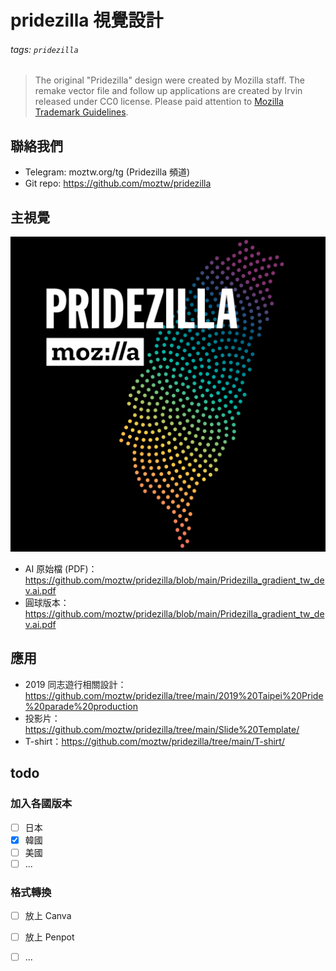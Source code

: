 # pridezilla 視覺設計

###### tags: `pridezilla`

> The original "Pridezilla" design were created by Mozilla staff. 
> The remake vector file and follow up applications are created by Irvin released under CC0 license.
> Please paid attention to [Mozilla Trademark Guidelines](https://www.mozilla.org/en-US/foundation/trademarks/policy/).

## 聯絡我們

- Telegram: moztw.org/tg (Pridezilla 頻道)
- Git repo: https://github.com/moztw/pridezilla

## 主視覺

![](https://raw.githubusercontent.com/moztw/pridezilla/main/Pridezilla_gradient_tw_dev.png)

- AI 原始檔 (PDF)： https://github.com/moztw/pridezilla/blob/main/Pridezilla_gradient_tw_dev.ai.pdf
- 圓球版本：https://github.com/moztw/pridezilla/blob/main/Pridezilla_gradient_tw_dev.ai.pdf

## 應用

- 2019 同志遊行相關設計：https://github.com/moztw/pridezilla/tree/main/2019%20Taipei%20Pride%20parade%20production
- 投影片：https://github.com/moztw/pridezilla/tree/main/Slide%20Template/
- T-shirt：https://github.com/moztw/pridezilla/tree/main/T-shirt/

## todo

### 加入各國版本

- [ ] 日本
- [x] 韓國
- [ ] 美國
- [ ] ... 

### 格式轉換

- [ ] 放上 Canva
- [ ] 放上 Penpot
- [ ] ...

